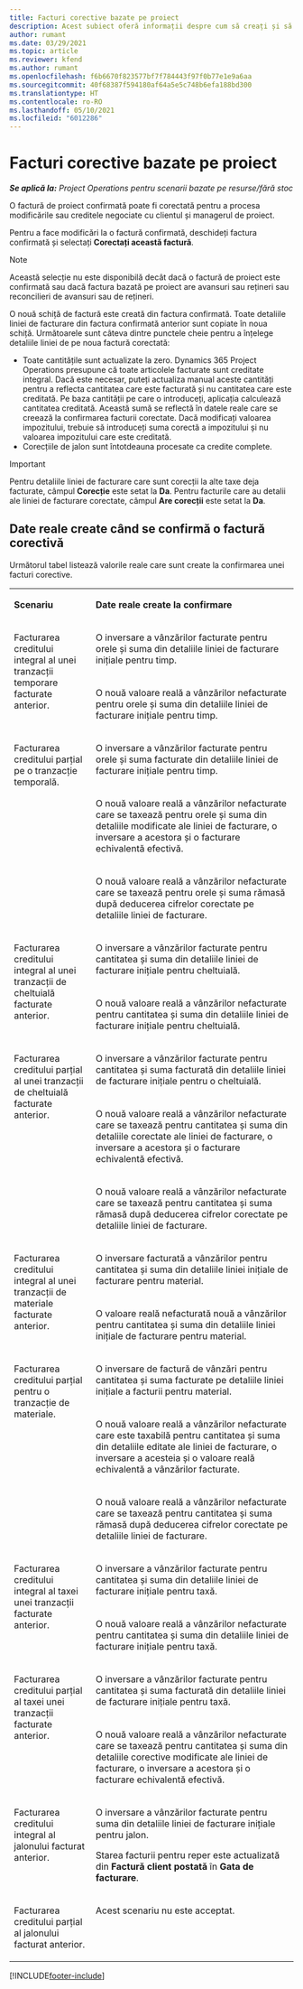 ```yaml
---
title: Facturi corective bazate pe proiect
description: Acest subiect oferă informații despre cum să creați și să confirmați facturi corective bazate pe proiect în Project Operations.
author: rumant
ms.date: 03/29/2021
ms.topic: article
ms.reviewer: kfend
ms.author: rumant
ms.openlocfilehash: f6b6670f823577bf7f784443f97f0b77e1e9a6aa
ms.sourcegitcommit: 40f68387f594180af64a5e5c748b6efa188bd300
ms.translationtype: HT
ms.contentlocale: ro-RO
ms.lasthandoff: 05/10/2021
ms.locfileid: "6012286"
---
```

# <a name="corrective-project-based-invoices"></a>Facturi corective bazate pe proiect

_**Se aplică la:** Project Operations pentru scenarii bazate pe resurse/fără stoc_

O factură de proiect confirmată poate fi corectată pentru a procesa modificările sau creditele negociate cu clientul și managerul de proiect.

Pentru a face modificări la o factură confirmată, deschideți factura confirmată și selectați **Corectați această factură**. 

> [!NOTE]
> Această selecție nu este disponibilă decât dacă o factură de proiect este confirmată sau dacă factura bazată pe proiect are avansuri sau rețineri sau reconcilieri de avansuri sau de rețineri.

O nouă schiță de factură este creată din factura confirmată. Toate detaliile liniei de facturare din factura confirmată anterior sunt copiate în noua schiță. Următoarele sunt câteva dintre punctele cheie pentru a înțelege detaliile liniei de pe noua factură corectată:

- Toate cantitățile sunt actualizate la zero. Dynamics 365 Project Operations presupune că toate articolele facturate sunt creditate integral. Dacă este necesar, puteți actualiza manual aceste cantități pentru a reflecta cantitatea care este facturată și nu cantitatea care este creditată. Pe baza cantității pe care o introduceți, aplicația calculează cantitatea creditată. Această sumă se reflectă în datele reale care se creează la confirmarea facturii corectate. Dacă modificați valoarea impozitului, trebuie să introduceți suma corectă a impozitului și nu valoarea impozitului care este creditată.
- Corecțiile de jalon sunt întotdeauna procesate ca credite complete.


> [!IMPORTANT]
> Pentru detaliile liniei de facturare care sunt corecții la alte taxe deja facturate, câmpul **Corecție** este setat la **Da**. Pentru facturile care au detalii ale liniei de facturare corectate, câmpul **Are corecții** este setat la **Da**.

## <a name="actuals-created-when-a-corrective-invoice-is-confirmed"></a>Date reale create când se confirmă o factură corectivă

Următorul tabel listează valorile reale care sunt create la confirmarea unei facturi corective.

<table border="0" cellspacing="0" cellpadding="0">
    <tbody>
        <tr>
            <td width="216" valign="top">
                <p>
                    <strong>Scenariu</strong>
                </p>
            </td>
            <td width="808" valign="top">
                <p>
                    <strong>Date reale create la confirmare</strong>
                </p>
            </td>
        </tr>
        <tr>
            <td width="216" rowspan="2" valign="top">
                <p>
Facturarea creditului integral al unei tranzacții temporare facturate anterior.
                </p>
            </td>
            <td width="408" valign="top">
                <p>
O inversare a vânzărilor facturate pentru orele și suma din detaliile liniei de facturare inițiale pentru timp.
                </p>
            </td>
        </tr>
        <tr>
            <td width="408" valign="top">
                <p>
O nouă valoare reală a vânzărilor nefacturate pentru orele și suma din detaliile liniei de facturare inițiale pentru timp.
                </p>
            </td>
        </tr>
        <tr>
            <td width="216" rowspan="3" valign="top">
                <p>
Facturarea creditului parțial pe o tranzacție temporală.
                </p>
            </td>
            <td width="408" valign="top">
                <p>
O inversare a vânzărilor facturate pentru orele și suma facturate din detaliile liniei de facturare inițiale pentru timp.
                </p>
            </td>
        </tr>
        <tr>
            <td width="408" valign="top">
                <p>
O nouă valoare reală a vânzărilor nefacturate care se taxează pentru orele și suma din detaliile modificate ale liniei de facturare, o inversare a acestora și o facturare echivalentă efectivă.
                </p>
            </td>
        </tr>
        <tr>
            <td width="408" valign="top">
                <p>
O nouă valoare reală a vânzărilor nefacturate care se taxează pentru orele și suma rămasă după deducerea cifrelor corectate pe detaliile liniei de facturare.
                </p>
            </td>
        </tr>
        <tr>
            <td width="216" rowspan="2" valign="top">
                <p>
Facturarea creditului integral al unei tranzacții de cheltuială facturate anterior.
                </p>
            </td>
            <td width="408" valign="top">
                <p>
O inversare a vânzărilor facturate pentru cantitatea și suma din detaliile liniei de facturare inițiale pentru cheltuială.
                </p>
            </td>
        </tr>
        <tr>
            <td width="408" valign="top">
                <p>
O nouă valoare reală a vânzărilor nefacturate pentru cantitatea și suma din detaliile liniei de facturare inițiale pentru cheltuială.
                </p>
            </td>
        </tr>
        <tr>
            <td width="216" rowspan="3" valign="top">
                <p>
Facturarea creditului parțial al unei tranzacții de cheltuială facturate anterior.
                </p>
            </td>
            <td width="408" valign="top">
                <p>
O inversare a vânzărilor facturate pentru cantitatea și suma facturată din detaliile liniei de facturare inițiale pentru o cheltuială.
                </p>
            </td>
        </tr>
        <tr>
            <td width="408" valign="top">
                <p>
O nouă valoare reală a vânzărilor nefacturate care se taxează pentru cantitatea și suma din detaliile corectate ale liniei de facturare, o inversare a acestora și o facturare echivalentă efectivă.
                </p>
            </td>
        </tr>
        <tr>
            <td width="408" valign="top">
                <p>
O nouă valoare reală a vânzărilor nefacturate care se taxează pentru cantitatea și suma rămasă după deducerea cifrelor corectate pe detaliile liniei de facturare.
                </p>
            </td>
        </tr>
                <tr>
            <td width="216" rowspan="2" valign="top">
                <p>
Facturarea creditului integral al unei tranzacții de materiale facturate anterior.
                </p>
            </td>
            <td width="408" valign="top">
                <p>
O inversare facturată a vânzărilor pentru cantitatea și suma din detaliile liniei inițiale de facturare pentru material.
                </p>
            </td>
        </tr>
        <tr>
            <td width="408" valign="top">
                <p>
O valoare reală nefacturată nouă a vânzărilor pentru cantitatea și suma din detaliile liniei inițiale de facturare pentru material.
                </p>
            </td>
        </tr>
        <tr>
            <td width="216" rowspan="3" valign="top">
                <p>
Facturarea creditului parțial pentru o tranzacție de materiale.
                </p>
            </td>
            <td width="408" valign="top">
                <p>
O inversare de factură de vânzări pentru cantitatea și suma facturate pe detaliile liniei inițiale a facturii pentru material.
                </p>
            </td>
        </tr>
        <tr>
            <td width="408" valign="top">
                <p>
O nouă valoare reală a vânzărilor nefacturate care este taxabilă pentru cantitatea și suma din detaliile editate ale liniei de facturare, o inversare a acesteia și o valoare reală echivalentă a vânzărilor facturate.
                </p>
            </td>
        </tr>
        <tr>
            <td width="408" valign="top">
                <p>
O nouă valoare reală a vânzărilor nefacturate care se taxează pentru cantitatea și suma rămasă după deducerea cifrelor corectate pe detaliile liniei de facturare.
                </p>
            </td>
        </tr>
        <tr>
            <td width="216" rowspan="2" valign="top">
                <p>
Facturarea creditului integral al taxei unei tranzacții facturate anterior.
                </p>
            </td>
            <td width="408" valign="top">
                <p>
O inversare a vânzărilor facturate pentru cantitatea și suma din detaliile liniei de facturare inițiale pentru taxă.
                </p>
            </td>
        </tr>
        <tr>
            <td width="408" valign="top">
                <p>
O nouă valoare reală a vânzărilor nefacturate pentru cantitatea și suma din detaliile liniei de facturare inițiale pentru taxă.
                </p>
            </td>
        </tr>
        <tr>
            <td width="216" rowspan="2" valign="top">
                <p>
Facturarea creditului parțial al taxei unei tranzacții facturate anterior.
                </p>
            </td>
            <td width="408" valign="top">
                <p>
O inversare a vânzărilor facturate pentru cantitatea și suma facturată din detaliile liniei de facturare inițiale pentru taxă.
                </p>
            </td>
        </tr>
        <tr>
            <td width="408" valign="top">
                <p>
O nouă valoare reală a vânzărilor nefacturate care se taxează pentru cantitatea și suma din detaliile corective modificate ale liniei de facturare, o inversare a acestora și o facturare echivalentă efectivă.
                </p>
            </td>
        </tr>
        <tr>
            <td width="216" valign="top">
                <p>
Facturarea creditului integral al jalonului facturat anterior.
                </p>
            </td>
            <td width="408" valign="top">
                <p>
O inversare a vânzărilor facturate pentru suma din detaliile liniei de facturare inițiale pentru jalon.
                </p>
                <p>
Starea facturii pentru reper este actualizată din <b>Factură client postată</b> în <b>Gata de facturare</b>.
                </p>
            </td>
        </tr>
        <tr>
            <td width="216" valign="top">
                <p>
Facturarea creditului parțial al jalonului facturat anterior.
                </p>
            </td>
            <td width="408" valign="top">
                <p>
Acest scenariu nu este acceptat.
                </p>
            </td>
        </tr>       
    </tbody>
</table>


[!INCLUDE[footer-include](../includes/footer-banner.md)]
